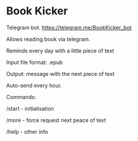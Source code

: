 # Book Kicker
Telegram bot. https://telegram.me/BookKicker_bot

Allows reading book via telegram. 

Reminds every day with a little piece of text

Input file format: .epub

Output: message with the next piece of text

Auto-send every hour.

Commands:

/start - initialisation

/more - force request next peace of text

/help - other info

